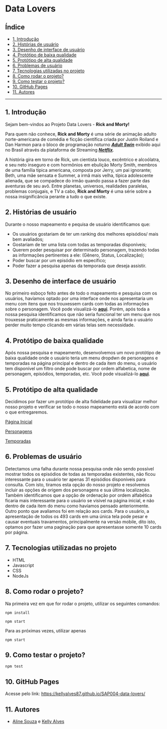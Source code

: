 # Data Lovers

## Índice

* [1. Introdução](#1-introdução)
* [2. Histórias de usuário](#2-historias-de-usuario)
* [3. Desenho de interface de usuário](#3-desenho-de-interface-de-usuario)
* [4. Protótipo de baixa qualidade](#4-prototipo-de-baixa-qualidade)
* [5. Protótipo de alta qualidade](#5-prototipo-de-alta-qualidade)
* [6. Problemas de usuário](#6-problemas-de-usuario)
* [7. Tecnologias utilizadas no projeto](#7-tecnologias-utilizadas-no-projeto)
* [8. Como rodar o projeto?](#8-como-rodar-o-projeto)
* [9. Como testar o projeto?](#9-como-testar-o-projeto)
* [10. GitHub Pages](#10-github-pages)
* [11. Autores](#11-autores)

***

## 1. Introdução

Sejam bem-vindos ao Projeto Data Lovers - **Rick and Morty!**

Para quem não conhece, **Rick and Morty** é uma série de animação adulto norte-americana de comédia e
ficção científica criada por Justin Roiland e Dan Harmon para o bloco de programação noturno [**_Adult Swin_**](http://www.adultswim.com/streams)
exibido aqui no Brasil através da plataforma de Streaming [**_Netflix_**](https://www.netflix.com/br/n/3SPHBNZT-1). 

A história gira em torno de Rick, um cientista louco, excêntrico e alcoólatra, e seu neto inseguro e com 
hormônios em ebulição Morty Smith, membros de uma família tipica americana, composta por Jerry, um pai
ignorante; Beth, uma mãe sensata e Summer, a irmã mais velha, típica adolescente alienada, que se compadece do
irmão quando passa a fazer parte das aventuras de seu avô. Entre planetas, universos, realidades paralelas, 
problemas conjugais, e TV a cabo, **Rick and Morty** é uma série sobre a nossa insignificância perante a tudo o que existe.

## 2. Histórias de usuário

Durante o nosso mapeamento e pequisa de usuário identificamos que:

* Os usuários gostariam de ter um ranking dos melhores episódios/ mais bem avaliados;
* Gostariam de ter uma lista com todas as temporadas disponíveis;
* Querem poder pesquisar por determinado personagem, trazendo todas as informações pertinentes a ele: (Gênero, Status, Localização);
* Poder buscar por um episódio em específico;
* Poder fazer a pesquisa apenas da temporada que deseja assistir.


## 3. Desenho de interface de usuário

No primeiro esboço feito antes de todo o mapeamento e pesquisa com os usuários, havíamos optado por uma interface onde nos apresentaria um
menu com itens que nos trouxessem cards com todas as informações sobre o personagem. Você pode visualizá-lo [**aqui**](./src/assets/PrimeiroPrototipo.png).
Porém, após toda a nossa pesquisa identificamos que não seria funcional ter um menu que nos trouxesse praticamente as mesmas informações, e ainda faria o usuário perder muito tempo clicando em várias telas sem necessidade. 

## 4. Protótipo de baixa qualidade

Após nossa pesquisa e mapeamento, desenvolvemos um novo protótipo de baixa qualidade onde o usuário teria um menu dropdwn de personagens e temporadas na página principal e dentro de cada item do menu, o usuário tem disponível um filtro onde pode buscar por ordem alfabetica, nome de personagem, episódios, temporadas, etc. Você pode visualizá-lo [**aqui**](./src/assets/PrototipoFinal.png).

## 5. Protótipo de alta qualidade

Decidimos por fazer um protótipo de alta fidelidade para visualizar melhor nosso projeto e verificar se todo o nosso mapeamento está de acordo com o que entregaremos. 

[Página Inicial](./src/assets/pagina-inicial.png) 

[Personagens](./src/assets/personagens.png) 

[Temporadas](./src/assets/temporadas.jpeg)

## 6. Problemas de usuário

Detectamos uma falha durante nossa pesquisa onde não sendo possível mostrar todos os episódios de todas as temporadas existentes, não ficou interessante para o usuário ter apenas 31 episódios disponíveis para consulta. Com isto, tiramos esta opção do nosso projeto e resolvemos incluir as opções de origem dos personagens e sua última localização. Também identificamos que a opção de ordenação por ordem alfabética ficaria mais interessante para o usuário se visivel na página inicial, e não dentro de cada item do menu como havíamos pensado anteriormente.
Outro ponto que avaliamos foi em relação aos cards. Para o usuário, a apresentação de todos os 493 cards em uma única tela pode pesar e causar eventuais travamentos, principalmente na versão mobile, dito isto, optamos por fazer uma paginação para que apresentasse somente 10 cards por página.

## 7. Tecnologias utilizadas no projeto

* HTML
* Javascript
* CSS
* NodeJs

## 8. Como rodar o projeto?

Na primeira vez em que for rodar o projeto, utilizar os seguintes comandos:

```
npm install
```

```
npm start
```

Para as próximas vezes, utilizar apenas

```
npm start
```

## 9. Como testar o projeto?

```
npm test
```

## 10. GitHub Pages

Acesse pelo link: https://kellyalves87.github.io/SAP004-data-lovers/

## 11. Autores

* [Aline Souza](https://github.com/AlineSanqueza) e [Kelly Alves](https://github.com/kellyalves87)


